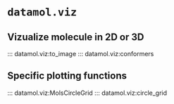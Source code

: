 # `datamol.viz`

## Vizualize molecule in 2D or 3D

::: datamol.viz:to_image
::: datamol.viz:conformers

## Specific plotting functions

::: datamol.viz:MolsCircleGrid
::: datamol.viz:circle_grid

